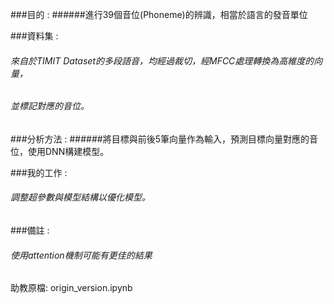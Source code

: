 ###目的 : 
######進行39個音位(Phoneme)的辨識，相當於語言的發音單位

###資料集 : 
###### 來自於TIMIT Dataset的多段語音，均經過裁切，經MFCC處理轉換為高維度的向量，
###### 並標記對應的音位。

###分析方法 : 
######將目標與前後5筆向量作為輸入，預測目標向量對應的音位，使用DNN構建模型。

###我的工作 : 
###### 調整超參數與模型結構以優化模型。

###備註 :
###### 使用attention機制可能有更佳的結果
助教原檔:
origin_version.ipynb
